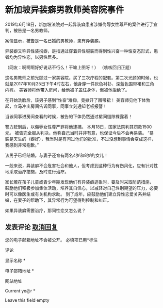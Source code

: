 # 新加坡异装癖男教师美容院事件

2019年6月18日，新加坡法院对一起异装癖患者涉嫌侮辱女性尊严的案件进行了宣判，被告是一名男教师。

案情显示，被告是一名已婚的男教师，患有异装癖。

异装癖又称异性装扮癖，是指通过穿着异性服装而得到性兴奋一种性变态形式，患者均为异性恋，以男性居多。

（网友：啊啊啊好好说话不行么！干嘛上图呀！）
（咳咳回归正题）

这名男教师之前光顾过一家美容院，买了三次疗程的配套。第二次光顾的时候，也就是2017年10月25日下午4时左右，他身穿一件灰色衬衫、深蓝色围带裙和三角内裤。 美容师将他带入房间，给他被子盖住身体，但被他拒绝了。

在开始洗脸后，该男子感到“性奋”难抑，竟掀开了围带裙！ 美容师见他下体勃起，立马冲出房间告诉同事，同事立刻通知老板报警！

当该同事进房间查看的时候，被告的下体仍然通过裙间缝隙裸露着！

警方赶到后，以侮辱女性尊严罪将他逮捕。 本月18日，国家法院判其罚款1500元。 被告完全服从判决，他称自己当时并非有意，也保证今后不会再易装。 “易装是天生的（癖好），我当时是有问过他们的批准，不过没想到事情会变成这样，我感到非常抱歉。”

该男子已经结婚，与妻子还育有两名4岁和8岁的女儿！

一般来说，异装癖不会危害社会和他人，但考虑到这种行为有伤风化，应有针对性地采取治疗措施，及时进行治疗。

家长若在孩子儿童或青少年期发现他们有异装癖迹象时，要及时采取防范措施， 鼓励他们积极参加集体活动，培养其自信心，以减轻对自己性别期望的压力，必要时可以像医生或有关机构求助。 到了成年，应鼓励他们建立异性恋爱关系并结婚，在妻子的帮助下，其异常行为可望得到控制和纠正。

如果异装癖需要治疗，那同性恋又怎么说？

## 发表评论 [取消回复](/archives/210792#respond)

您的电子邮箱地址不会被公开。 必填项已用\*标注

评论

显示名称 \*

电子邮箱地址 \*

网站地址

Current ye@r \*

Leave this field empty
